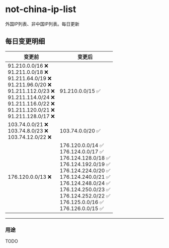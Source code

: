 # not-china-ip-list
外国IP列表、非中国IP列表。每日更新

每日变更明细
--------------------
|  变更前   | 变更后 |
|  ----  | ----  |
|  91.210.0.0/16 :x: <br> 91.211.0.0/18 :x: <br> 91.211.64.0/19 :x: <br> 91.211.96.0/20 :x: <br> 91.211.112.0/23 :x: <br> 91.211.114.0/24 :x: <br> 91.211.116.0/22 :x: <br> 91.211.120.0/21 :x: <br> 91.211.128.0/17 :x: <br> | 91.210.0.0/15 :white_check_mark: | 
|  103.74.0.0/21 :x: <br> 103.74.8.0/23 :x: <br> 103.74.12.0/22 :x: <br> | 103.74.0.0/20 :white_check_mark: | 
|  176.120.0.0/13 :x:  | 176.120.0.0/14 :white_check_mark: <br> 176.124.0.0/17 :white_check_mark: <br> 176.124.128.0/18 :white_check_mark: <br> 176.124.192.0/19 :white_check_mark: <br> 176.124.224.0/20 :white_check_mark: <br> 176.124.240.0/21 :white_check_mark: <br> 176.124.248.0/24 :white_check_mark: <br> 176.124.250.0/23 :white_check_mark: <br> 176.124.252.0/22 :white_check_mark: <br> 176.125.0.0/16 :white_check_mark: <br> 176.126.0.0/15 :white_check_mark: <br>  | 

--------------------
### 用途
TODO
